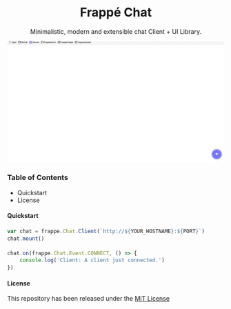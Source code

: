 <div align="center">
	<a href="https://achillesrasquinha.github.io/chat">
		<!-- TODO: logo -->
		<img src="" height="200">
	</a>
	<h1>Frappé Chat</h1>
	<p class="center">
		Minimalistic, modern and extensible chat Client + UI Library.
	</p>
</div>

![](.github/sample.gif)

### Table of Contents
* Quickstart
* License

#### Quickstart

```js
var chat = frappe.Chat.Client(`http://${YOUR_HOSTNAME}:${PORT}`)
chat.mount()

chat.on(frappe.Chat.Event.CONNECT, () => {
	console.log('Client: A client just connected.')
})
```

#### License
This repository has been released under the [MIT License](LICENSE)